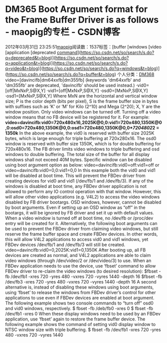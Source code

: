 # DM365 Boot Argument format for the Frame Buffer Driver is as follows - maopig的专栏 - CSDN博客
2012年03月31日 23:25:51[maopig](https://me.csdn.net/maopig)阅读数：1537标签：[buffer																[windows																[video																[application																[deprecated																[command](https://so.csdn.net/so/search/s.do?q=command&t=blog)](https://so.csdn.net/so/search/s.do?q=deprecated&t=blog)](https://so.csdn.net/so/search/s.do?q=application&t=blog)](https://so.csdn.net/so/search/s.do?q=video&t=blog)](https://so.csdn.net/so/search/s.do?q=windows&t=blog)](https://so.csdn.net/so/search/s.do?q=buffer&t=blog)
个人分类：[DM368](https://blog.csdn.net/maopig/article/category/919673)
video=[davincifb|dm64xxfb|dm355fb]
 (keywords 'dm64xxfb' and 'dm355fb' are deprecated, 'davincifb' should be used instead.)
·vid0=[off|MxNxP,S@X,Y]
·vid1=[off|MxNxP,S@X,Y]
·osd0=[MxNxP,S@X,Y]
·osd1=[MxNxP,S@X,Y]
Where MxN are the horizontal and vertical window size; P is the color depth (bits per pixel), S is the frame buffer
 size in bytes with suffixes such as ‘K’ or
‘M’ for Kilo (2^10) and Mega (2^20); X, Y are the window position. Only video windows can be turned off. Turning off a video window means that no FB device will be registered for it.
For example:
**video=davincifb:vid0=720x480x16,2025K@0,0:vid1=720x480,1350K@0,0:osd0=720x480,1350K@0,0:osd1=720x480,1350K@0,0****720*480*2*2 = 1350k**
In the above example, the vid0 is reserved with buffer size 2025K bytes, which is large enough for triple buffering
 at 720x280x16. The osd0 window is reserved with buffer size 1350K, which is for double buffering for 720x480x16. The FB driver limits video windows to triple buffering and osd windows to double buffering. The total size of the buffer for all display windows
 shall not exceed 40M bytes. Specific window can be disabled using boot argument option as below:
video=davincifb:vid0=off:vid1=off
 or video=davincifb:vid0=0,0:vid1=0,0
In this example both the vid0 and vid1 will be disabled at boot time. This will prevent the FBDev driver from creating
 devices for vid0 and vid1 (/dev/fb/1 and /dev/fb/3). If any of the windows is disabled at boot time, any FBDev driver application is not allowed to perform any IO control operation with that window. However, this will allow other video applications (e.g. V4L2)
 to access the video windows disabled by FB driver bootargs. OSD windows, however, cannot be disabled by boot arguments. Even if setting up an OSD window as
“off” in the bootargs, it will be ignored by FB driver and set it up with default values. When a video window is turned off at boot time, no /dev/fb or /proc/dev entry will be created
 for it. Alternatively, the following boot arguments can be used to prevent the FBDev driver from claiming video windows, but still reserve the frame buffer space and create FBDev devices. In other words, this will allow V4L2 applications to access vid0 and
 vid1 windows, yet FBDev devices /dev/fb/1 and /dev/fb/3 will still be created.
video=davincifb:vid0=0,2025K:vid1=0,1350K
After booting up, all FB devices are created as normal, and V4L2 applications are able to claim video windows (through
 /dev/video/2 or /dev/video/3) to use. When an FBDev application needs to use the device, use
‘fbset’ command to allow FBDev driver to re-claim the video windows (to desired resolution):
$fbset -fb /dev/fb1 -xres 720 -yres 480 -vxres 720 -vyres 1440 -depth 16
$fbset -fb /dev/fb3 -xres 720 -yres 480 -vxres 720 -vyres 1440 -depth 16
A second alternative is, instead of disabling these windows using boot arguments, using
‘fbset’ to release the windows from FBDev driver’s control for other applications to use even if FBDev devices are enabled at boot argument. The following
 example shows two console commands to “turn off” osd0 and vid0 windows, respectively.
$ fbset -fb /deb/fb0 -xres 0 $ fbset -fb /dev/fb1 -xres 0
When these display windows need to be used by an FBDev application, use
‘fbset’ again to restore the frame buffer device. The following example shows the command of setting vid0 display window to NTSC window size with triple buffering.
$ fbset -fb /dev/fb1 -xres 720 -yres 480 -vxres 720 -vyres 1440
